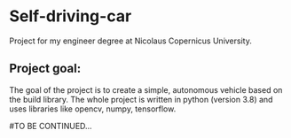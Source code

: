 # Self-driving-car
Project for my engineer degree at Nicolaus Copernicus University.

## Project goal:
The goal of the project is to create a simple, autonomous vehicle based on the build library. 
The whole project is written in python (version 3.8) and uses libraries like opencv, numpy, tensorflow.

#TO BE CONTINUED...
    
